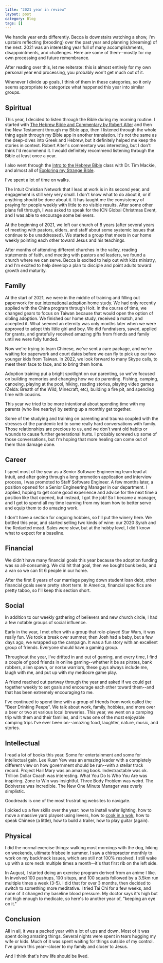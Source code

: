 ```yaml
---
title: "2021 year in review"
layout: post
category: Blog
tags: []
---
```


We handle year ends differently. Becca is downstairs watching a show, I'm upstairs reflecting (brooding) over the past year and planning (dreaming) of the next. 2021 was an interesting year full of many accomplishments, disappointments, and challenges. Here are some of them--mostly for my own processing and future remembrance.

After reading over this, let me reiterate: this is almost entirely for my own personal year end processing, you probably won't get much out of it.

<!-- more -->

Whenever I divide up goals, I think of them in these categories, so it only seems appropriate to categorize what happened this year into similar groups.

## Spiritual
This year, I decided to listen through the Bible during my morning routine. I started with [The Hebrew Bible and Commentary by Robert Alter](https://www.amazon.com/Hebrew-Bible-Translation-Commentary-Three/dp/0393292495) and then the New Testament through my Bible app, then I listened through the whole thing again through my Bible app in another translation. It's not the same as the deep-dives into Greek and Hebrew, but it definitely helped me keep the stories in context. Robert Alter's commentary was interesting, but I don't think I'd recommend it. I would definitely recommend listening through the Bible at least once a year.

I also went through the [Intro to the Hebrew Bible](https://bibleproject.com/classroom/overview/hebrew-bible-full-class/) class with Dr. Tim Mackie, and almost all of [Exploring my Strange Bible](https://bibleproject.com/podcasts/exploring-my-strange-bible/).

I've spent a lot of time on walks.

The Intuit Christian Network that I lead at work is in its second year, and engagement is still very very small. I don't know what to do about it, or if anything should be done about it. It has taught me the consistency of praying for people weekly with little to no visible results. After some other plans fell through, I was asked to speak for the ICN Global Christmas Event, and I was able to encourage some believers.

At the beginning of 2021, we left our church of 8 years (after several years of meeting with pastors, elders, and staff about some systemic issues that continue to be unaddressed). We started a group that meets in our home weekly pointing each other toward Jesus and his teachings. 

After months of attending different churches in the valley, reading statements of faith, and meeting with pastors and leaders, we found a church where we can serve. Becca is excited to help out with kids ministry, and I'm excited to help develop a plan to disciple and point adults toward growth and maturity.

## Family
At the start of 2021, we were in the middle of training and filling out paperwork for [our international adoption](https://whitingadoption.weebly.com/blog) home study. We had only recently applied with the China program through Holt. In the course of time, we changed gears to focus on Taiwan because that would open the option of sibling adoption. We finished our home study, received a match, and accepted it. What seemed an eternity was only months later when we were approved to adopt this little girl and boy. We did fundraisers, saved, applied for grants, and gratefully received amazing gifts from friends and family until we were fully funded.

Now we're trying to learn Chinese, we've sent a care package, and we're waiting for paperwork and court dates before we can fly to pick up our two younger kids from Taiwan. In 2022, we look forward to many Skype calls, to meet them face to face, and to bring them home.

Adoption training put a bright spotlight on our parenting, so we've focused on building memories and changing how we do parenting. Fishing, camping, canoeing, playing at the pool, hiking, reading stories, playing video games (Zelda: Breath of the Wild, Minecraft, etc), building a fire pit, and spending time with cousins.

This year we tried to be more intentional about spending time with my parents (who live nearby) by setting up a monthly get together.

Some of the studying and training on parenting and trauma coupled with the stresses of the pandemic led to some really hard conversations with family. Those relationships are precious to us, and we don't want old habits or wounds to cause further generational hurts. I probably screwed up some of those conversations, but I'm hoping that more healing can come out of them than damage done.

## Career
I spent most of the year as a Senior Software Engineering team lead at Intuit, and after going through a long promotion application and interview process, I was promoted to Staff Software Engineer. A few months later, a position opened for a Senior Engineering Manager in our department. I applied, hoping to get some good experience and advice for the next time a position like that opened, but instead, I got the job! So I became a manager, and I get to spend all my time learning from my team how to better serve and equip them to do amazing work.

I don't have a section for ongoing hobbies, so I'll put the winery here. We bottled this year, and started selling two kinds of wine: our 2020 Syrah and the Redacted mead. Sales were slow, but at the hobby level, I did't know what to expect for a baseline.

## Financial
We didn't have many financial goals this year because the adoption funding was so all-consuming. We did hit that goal, then we bought bunk beds, and a van so we can fit 6 people in our home. 

After the first 8 years of our marriage paying down student loan debt, other financial goals seem pretty short term. In America, financial specifics are pretty taboo, so I'll keep this section short.

## Social
In addition to our weekly gathering of believers and new church circle, I had a few notable groups of social influence.

Early in the year, I met often with a group that role-played Star Wars, it was really fun. We took a break over summer, then Josh had a baby, but a few days ago, we wrapped up the campaign. It was a fun story with an excellent group of friends. Everyone should have a gaming group.

Throughout the year, I've drifted in and out of gaming, and every time, I find a couple of good friends in online gaming--whether it be as pirates, bank robbers, alien spawn, or norse warriors, these guys always include me, laugh with me, and put up with my mediocre game play.

A friend reached out partway through the year and asked if we could get together weekly to set goals and encourage each other toward them--and that has been extremely encouraging to me. 

I've continued to spend time with a group of friends from work called the "Beer Drinking Peeps". We talk about work, family, hobbies, and more over a beer or two at various local breweries. This year, we went on a camping trip with them and their families, and it was one of the most enjoyable camping trips I've ever been on--amazing food, laughter, nature, music, and stories.

## Intellectual
I read a lot of books this year. Some for entertainment and some for intellectual gain. Lee Kuan Yew was an amazing leader with a completely different view on how government should be run--with a stellar track record. Project Hail Mary was an amazing book. Indestractable was ok. Trillion Dollar Coach was interesting. What You Do Is Who You Are was inspiring. Zone to Win was insightful. Three Body Problem was weird. The Bobiverse was incredible. The New One Minute Manager was overly simplistic.

Goodreads is one of the most frustrating websites to navigate.

I picked up a few skills over the year: how to install wafer lighting, how to move a massive yard playset using levers, how to [cook in a wok](https://www.instagram.com/thewhitewokker/?hl=en), how to speak Chinese (a little), how to build a trailer, how to play guitar (again).

## Physical
I did the normal exercise things: walking most mornings with the dog, hiking on weekends, ultimate frisbee in summer. I saw a chiropractor monthly to work on my back/neck issues, which are still not 100% resolved. I still wake up with a sore neck multiple times a month--it's that first rib on the left side.

In August, I started doing an exercise program derived from an anime I like. In involved 100 pushups, 100 situps, and 100 squats followed by a 3.5km run multiple times a week (3-5). I did that for over 3 months, then decided to switch to something more meditative. I tried Tai Chi for a few weeks, and none of it changed my baseline blood pressure. My doctor says it's high but not high enough to medicate, so here's to another year of, "keeping an eye on it."

## Conclusion
All in all, it was a packed year with a lot of ups and down. Most of it was spent doing amazing things. Several nights were spent in tears hugging my wife or kids. Much of it was spent waiting for things outside of my control. I've grown this year--closer to my family and closer to Jesus.

And I think that's how life should be lived.

